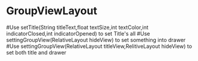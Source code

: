 # GroupViewLayout 
#Use setTitle(String titleText,float textSize,int textColor,int indicatorClosed,int indicatorOpened) 
	to set Title's all 
#Use settingGroupView(RelativeLayout hideView) to set something into drawer 
#Use settingGroupView(RelativeLayout titleView,RelitiveLayout hideView) to set both title and drawer 
